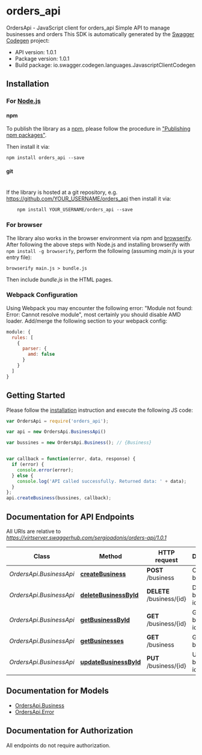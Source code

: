 # orders_api

OrdersApi - JavaScript client for orders_api
Simple API to manage businesses and orders
This SDK is automatically generated by the [Swagger Codegen](https://github.com/swagger-api/swagger-codegen) project:

- API version: 1.0.1
- Package version: 1.0.1
- Build package: io.swagger.codegen.languages.JavascriptClientCodegen

## Installation

### For [Node.js](https://nodejs.org/)

#### npm

To publish the library as a [npm](https://www.npmjs.com/),
please follow the procedure in ["Publishing npm packages"](https://docs.npmjs.com/getting-started/publishing-npm-packages).

Then install it via:

```shell
npm install orders_api --save
```

#### git
#
If the library is hosted at a git repository, e.g.
https://github.com/YOUR_USERNAME/orders_api
then install it via:

```shell
    npm install YOUR_USERNAME/orders_api --save
```

### For browser

The library also works in the browser environment via npm and [browserify](http://browserify.org/). After following
the above steps with Node.js and installing browserify with `npm install -g browserify`,
perform the following (assuming *main.js* is your entry file):

```shell
browserify main.js > bundle.js
```

Then include *bundle.js* in the HTML pages.

### Webpack Configuration

Using Webpack you may encounter the following error: "Module not found: Error:
Cannot resolve module", most certainly you should disable AMD loader. Add/merge
the following section to your webpack config:

```javascript
module: {
  rules: [
    {
      parser: {
        amd: false
      }
    }
  ]
}
```

## Getting Started

Please follow the [installation](#installation) instruction and execute the following JS code:

```javascript
var OrdersApi = require('orders_api');

var api = new OrdersApi.BusinessApi()

var bussines = new OrdersApi.Business(); // {Business} 


var callback = function(error, data, response) {
  if (error) {
    console.error(error);
  } else {
    console.log('API called successfully. Returned data: ' + data);
  }
};
api.createBusiness(bussines, callback);

```

## Documentation for API Endpoints

All URIs are relative to *https://virtserver.swaggerhub.com/sergioadonis/orders-api/1.0.1*

Class | Method | HTTP request | Description
------------ | ------------- | ------------- | -------------
*OrdersApi.BusinessApi* | [**createBusiness**](docs/BusinessApi.md#createBusiness) | **POST** /business | Create business
*OrdersApi.BusinessApi* | [**deleteBusinessById**](docs/BusinessApi.md#deleteBusinessById) | **DELETE** /business/{id} | Delete business by id
*OrdersApi.BusinessApi* | [**getBusinessById**](docs/BusinessApi.md#getBusinessById) | **GET** /business/{id} | Get business by id
*OrdersApi.BusinessApi* | [**getBusinesses**](docs/BusinessApi.md#getBusinesses) | **GET** /business | Get businesses
*OrdersApi.BusinessApi* | [**updateBusinessById**](docs/BusinessApi.md#updateBusinessById) | **PUT** /business/{id} | Update business by id


## Documentation for Models

 - [OrdersApi.Business](docs/Business.md)
 - [OrdersApi.Error](docs/Error.md)


## Documentation for Authorization

 All endpoints do not require authorization.

